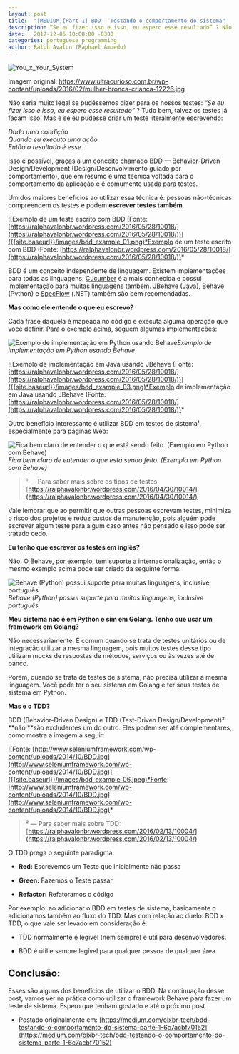 ```yaml
---
layout: post
title:  "[MEDIUM][Part 1] BDD — Testando o comportamento do sistema"
description: “Se eu fizer isso e isso, eu espero esse resultado” ? Não seria muito legal se pudéssemos escrever nossos testes assim?
date:   2017-12-05 10:00:00 -0300
categories: portuguese programming
author: Ralph Avalon (Raphael Amoedo)
---
```


![You_x_Your_System]({{site.baseurl}}/images/you_x_your_system.jpeg)

Imagem original: https://www.ultracurioso.com.br/wp-content/uploads/2016/02/mulher-bronca-crianca-12226.jpg

Não seria muito legal se pudéssemos dizer para os nossos testes: *“Se eu fizer isso e isso, eu espero esse resultado”* ? Tudo bem, talvez os testes já façam isso. Mas e se eu pudesse criar um teste literalmente escrevendo:

*Dado uma condição*  
*Quando eu executo uma ação*  
*Então o resultado é esse*

Isso é possível, graças a um conceito chamado BDD — Behavior-Driven Design/Development (Design/Desenvolvimento guiado por comportamento), que em resumo é uma técnica voltada para o comportamento da aplicação e é comumente usada para testes.

Um dos maiores benefícios ao utilizar essa técnica é: pessoas não-técnicas compreendem os testes e podem **escrever testes também**.

![Exemplo de um teste escrito com BDD (Fonte: [https://ralphavalonbr.wordpress.com/2016/05/28/10018/](https://ralphavalonbr.wordpress.com/2016/05/28/10018/))]({{site.baseurl}}/images/bdd_example_01.png)*Exemplo de um teste escrito com BDD (Fonte: [https://ralphavalonbr.wordpress.com/2016/05/28/10018/](https://ralphavalonbr.wordpress.com/2016/05/28/10018/))*

BDD é um conceito independente de linguagem. Existem implementações para todas as linguagens. [Cucumber](https://cucumber.io/) é a mais conhecida e possui implementação para muitas linguagens também. [JBehave](http://jbehave.org/) (Java), [Behave](https://pythonhosted.org/behave/) (Python) e [SpecFlow](http://specflow.org/) (.NET) também são bem recomendadas.

**Mas como ele entende o que eu escrevo?**

Cada frase daquela é mapeada no código e executa alguma operação que você definir. Para o exemplo acima, seguem algumas implementações:

![Exemplo de implementação em Python usando Behave]({{site.baseurl}}/images/bdd_example_02.png)*Exemplo de implementação em Python usando Behave*

![Exemplo de implementação em Java usando JBehave (Fonte: [https://ralphavalonbr.wordpress.com/2016/05/28/10018/](https://ralphavalonbr.wordpress.com/2016/05/28/10018/))]({{site.baseurl}}/images/bdd_example_03.png)*Exemplo de implementação em Java usando JBehave (Fonte: [https://ralphavalonbr.wordpress.com/2016/05/28/10018/](https://ralphavalonbr.wordpress.com/2016/05/28/10018/))*

Outro benefício interessante é utilizar BDD em testes de sistema¹, especialmente para páginas Web:

![Fica bem claro de entender o que está sendo feito. (Exemplo em Python com Behave)]({{site.baseurl}}/images/bdd_example_04.png)*Fica bem claro de entender o que está sendo feito. (Exemplo em Python com Behave)*
> ¹ — Para saber mais sobre os tipos de testes: [https://ralphavalonbr.wordpress.com/2016/04/30/10014/](https://ralphavalonbr.wordpress.com/2016/04/30/10014/)

Vale lembrar que ao permitir que outras pessoas escrevam testes, minimiza o risco dos projetos e reduz custos de manutenção, pois alguém pode escrever algum teste para algum caso antes não pensado e isso pode ser tratado cedo.

**Eu tenho que escrever os testes em inglês?**

Não. O Behave, por exemplo, tem suporte a internacionalização, então o mesmo exemplo acima pode ser criado da seguinte forma:

![Behave (Python) possui suporte para muitas linguagens, inclusive português]({{site.baseurl}}/images/bdd_example_05.png)*Behave (Python) possui suporte para muitas linguagens, inclusive português*

**Meu sistema não é em Python e sim em Golang. Tenho que usar um framework em Golang?**

Não necessariamente. É comum quando se trata de testes unitários ou de integração utilizar a mesma linguagem, pois muitos testes desse tipo utilizam mocks de respostas de métodos, serviços ou às vezes até de banco.

Porém, quando se trata de testes de sistema, não precisa utilizar a mesma linguagem. Você pode ter o seu sistema em Golang e ter seus testes de sistema em Python.

**Mas e o TDD?**

BDD (Behavior-Driven Design) e TDD (Test-Driven Design/Development)² **não **são excludentes um do outro. Eles podem ser até complementares, como mostra a imagem a seguir:

![Fonte: [http://www.seleniumframework.com/wp-content/uploads/2014/10/BDD.jpg](http://www.seleniumframework.com/wp-content/uploads/2014/10/BDD.jpg)]({{site.baseurl}}/images/bdd_example_06.jpeg)*Fonte: [http://www.seleniumframework.com/wp-content/uploads/2014/10/BDD.jpg](http://www.seleniumframework.com/wp-content/uploads/2014/10/BDD.jpg)*
> ² — Para saber mais sobre TDD: [https://ralphavalonbr.wordpress.com/2016/02/13/10004/](https://ralphavalonbr.wordpress.com/2016/02/13/10004/)

O TDD prega o seguinte paradigma:

* **Red:** Escrevemos um Teste que inicialmente não passa

* **Green:** Fazemos o Teste passar

* **Refactor:** Refatoramos o código

Por exemplo: ao adicionar o BDD em testes de sistema, basicamente o adicionamos também ao fluxo do TDD. Mas com relação ao duelo: BDD x TDD, o que vale ser levado em consideração é:

* TDD normalmente é legível (nem sempre) e útil para desenvolvedores.

* BDD é útil e sempre legível para qualquer pessoa de qualquer área.

## Conclusão:

Esses são alguns dos benefícios de utilizar o BDD. Na continuação desse post, vamos ver na prática como utilizar o framework Behave para fazer um teste de sistema. Espero que tenham gostado e até o próximo post.

- Postado originalmente em: [https://medium.com/olxbr-tech/bdd-testando-o-comportamento-do-sistema-parte-1-6c7acbf70152](https://medium.com/olxbr-tech/bdd-testando-o-comportamento-do-sistema-parte-1-6c7acbf70152)